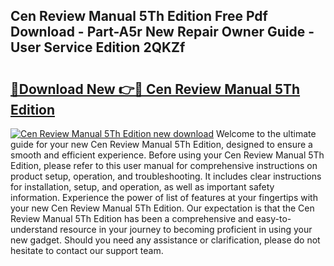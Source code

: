 ## Cen Review Manual 5Th Edition Free Pdf Download - Part-A5r New Repair Owner Guide - User Service Edition 2QKZf

# <h2><a href="http://bc2822.oget.top/?id=Cen+Review+Manual+5Th+Edition">🔗Download New 👉🔴 Cen Review Manual 5Th Edition</a></h2>

[![Cen Review Manual 5Th Edition new download](https://i.imgur.com/5g1atiW.png)](http://bc2822.oget.top/?id=Cen+Review+Manual+5Th+Edition)
Welcome to the ultimate guide for your new Cen Review Manual 5Th Edition, designed to ensure a smooth and efficient experience. Before using your Cen Review Manual 5Th Edition, please refer to this user manual for comprehensive instructions on product setup, operation, and troubleshooting. It includes clear instructions for installation, setup, and operation, as well as important safety information. Experience the power of list of features at your fingertips with your new Cen Review Manual 5Th Edition. Our expectation is that the Cen Review Manual 5Th Edition has been a comprehensive and easy-to-understand resource in your journey to becoming proficient in using your new gadget. Should you need any assistance or clarification, please do not hesitate to contact our support team.
